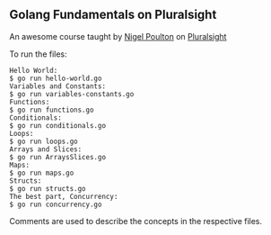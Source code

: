 ## Golang Fundamentals on Pluralsight

An awesome course taught by [Nigel Poulton](https://nigelpoulton.com/) on [Pluralsight](https://app.pluralsight.com/library/courses/go-fundamentals)

To run the files:
```
Hello World:
$ go run hello-world.go
Variables and Constants:
$ go run variables-constants.go
Functions: 
$ go run functions.go
Conditionals:
$ go run conditionals.go
Loops:
$ go run loops.go
Arrays and Slices:
$ go run ArraysSlices.go
Maps:
$ go run maps.go
Structs:
$ go run structs.go
The best part, Concurrency:
$ go run concurrency.go
```
Comments are used to describe the concepts in the respective files.
